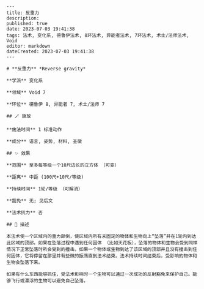 
    ---
    title: 反重力
    description: 
    published: true
    date: 2023-07-03 19:41:38
    tags: 法术, 变化系, 德鲁伊法术, 8环法术, 异能者法术, 7环法术, 术士/法师法术, Void
    editor: markdown
    dateCreated: 2023-07-03 19:41:38
    ---

    # **反重力** *Reverse gravity*

    **学派** 变化系 

    **领域** Void 7

    **环位** 德鲁伊 8, 异能者 7, 术士/法师 7

    ## 🪄 施放

    **施法时间** 1 标准动作

    **成分** 语言, 姿势, 材料, 圣徽

    ## ✨ 效果  

    **范围** 至多每等级一个10尺边长的立方体 （可变）

    **距离** 中距 (100尺+10尺/等级)  

    **持续时间** 1轮/等级 （可解消） 

    **豁免** 无; 见后文

    **法术抗力** 否

    ## 📖 描述

    本法术使一个区域内的重力颠倒，使区域内所有未固定的物体和生物向上“坠落”并在1轮内到达此区域的顶部。如果在坠落过程中遇到任何固体 （比如天花板），坠落的物体和生物会受到同样情况下正常坠落时所会受到的撞击。如果一个物体或生物到达了该区域的顶部并且没有撞击到任何固体，它将停留在那里并有些微的振荡直到法术结束。法术持续时间结束后，受影响的物体和生物会坠落下来。

    如果有什么东西能够抓住，受法术影响时一个生物可以通过一次成功的反射豁免来保护自己。能够飞行或漂浮的生物可以避免自己坠落。
    